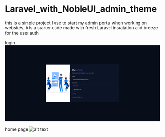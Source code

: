 # Laravel_with_NobleUI_admin_theme
this is a simple project I use to start my admin portal when working on websites, it is a starter code made with fresh Laravel instalation and breeze for the user auth

login
![alt text](https://github.com/MoneerKamal/Laravel_with_NobleUI_admin_theme/blob/main/login.png?raw=true)

home page
![alt text](https://github.com/MoneerKamal/css_tricks_and_snippets/blob/main/home.png?raw=true)

